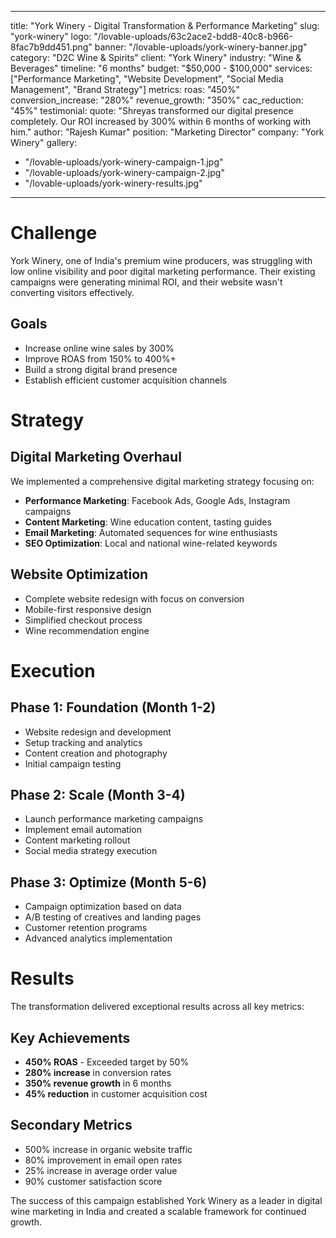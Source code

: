 
---
title: "York Winery - Digital Transformation & Performance Marketing"
slug: "york-winery"
logo: "/lovable-uploads/63c2ace2-bdd8-40c8-b966-8fac7b9dd451.png"
banner: "/lovable-uploads/york-winery-banner.jpg"
category: "D2C Wine & Spirits"
client: "York Winery"
industry: "Wine & Beverages"
timeline: "6 months"
budget: "$50,000 - $100,000"
services: ["Performance Marketing", "Website Development", "Social Media Management", "Brand Strategy"]
metrics:
  roas: "450%"
  conversion_increase: "280%"
  revenue_growth: "350%"
  cac_reduction: "45%"
testimonial:
  quote: "Shreyas transformed our digital presence completely. Our ROI increased by 300% within 6 months of working with him."
  author: "Rajesh Kumar"
  position: "Marketing Director"
  company: "York Winery"
gallery:
  - "/lovable-uploads/york-winery-campaign-1.jpg"
  - "/lovable-uploads/york-winery-campaign-2.jpg"
  - "/lovable-uploads/york-winery-results.jpg"
---

# Challenge

York Winery, one of India's premium wine producers, was struggling with low online visibility and poor digital marketing performance. Their existing campaigns were generating minimal ROI, and their website wasn't converting visitors effectively.

## Goals
- Increase online wine sales by 300%
- Improve ROAS from 150% to 400%+
- Build a strong digital brand presence
- Establish efficient customer acquisition channels

# Strategy

## Digital Marketing Overhaul
We implemented a comprehensive digital marketing strategy focusing on:
- **Performance Marketing**: Facebook Ads, Google Ads, Instagram campaigns
- **Content Marketing**: Wine education content, tasting guides
- **Email Marketing**: Automated sequences for wine enthusiasts
- **SEO Optimization**: Local and national wine-related keywords

## Website Optimization
- Complete website redesign with focus on conversion
- Mobile-first responsive design
- Simplified checkout process
- Wine recommendation engine

# Execution

## Phase 1: Foundation (Month 1-2)
- Website redesign and development
- Setup tracking and analytics
- Content creation and photography
- Initial campaign testing

## Phase 2: Scale (Month 3-4)
- Launch performance marketing campaigns
- Implement email automation
- Content marketing rollout
- Social media strategy execution

## Phase 3: Optimize (Month 5-6)
- Campaign optimization based on data
- A/B testing of creatives and landing pages
- Customer retention programs
- Advanced analytics implementation

# Results

The transformation delivered exceptional results across all key metrics:

## Key Achievements
- **450% ROAS** - Exceeded target by 50%
- **280% increase** in conversion rates
- **350% revenue growth** in 6 months
- **45% reduction** in customer acquisition cost

## Secondary Metrics
- 500% increase in organic website traffic
- 80% improvement in email open rates
- 25% increase in average order value
- 90% customer satisfaction score

The success of this campaign established York Winery as a leader in digital wine marketing in India and created a scalable framework for continued growth.
